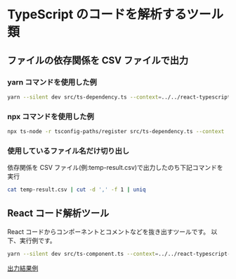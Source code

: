 # TypeScript のコードを解析するツール類

## ファイルの依存関係を CSV ファイルで出力

### yarn コマンドを使用した例

```bash
yarn --silent dev src/ts-dependency.ts --context=../../react-typescript-starter-app/src/ ../../react-typescript-starter-app/src/index.tsx | tee temp-result.csv
```

### npx コマンドを使用した例

```bash
npx ts-node -r tsconfig-paths/register src/ts-dependency.ts --context ../../react-typescript-starter-app/src/ ../../react-typescript-starter-app/src/index.tsx | tee temp-result.csv
```

### 使用しているファイル名だけ切り出し

依存関係を CSV ファイル(例:temp-result.csv)で出力したのち下記コマンドを実行

```bash
cat temp-result.csv | cut -d ',' -f 1 | uniq
```

## React コード解析ツール

React コードからコンポーネントとコメントなどを抜き出すツールです。
以下、実行例です。

```bash
yarn --silent dev src/ts-component.ts --context=../../react-typescript-starter-app/src/ ../../react-typescript-starter-app/src/index.tsx --mode csv | tee temp-ast-func.csv
```

[出力結果例](https://docs.google.com/spreadsheets/d/18rd0ghyf9IDC4TjQW0moKzCqbY4OV1Sh3tqOU21spbc/edit#gid=1889013163)
